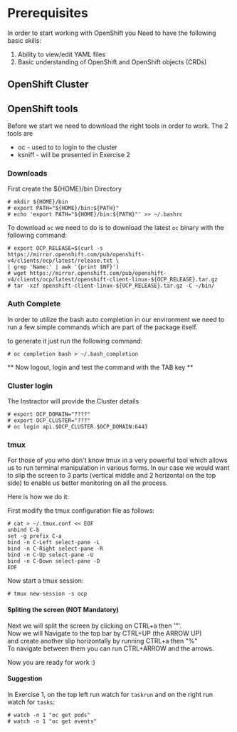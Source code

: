 # Prerequisites

In order to start working with OpenShift you Need to have the following basic skills:

1. Ability to view/edit YAML files
1. Basic understanding of OpenShift and OpenShift objects (CRDs)


## OpenShift Cluster

## OpenShift tools   

Before we start we need to download the right tools in order to work.
The 2 tools are
  - oc - used to to login to the cluster
  - ksniff - will be presented in Exercise 2


### Downloads

First create the ${HOME}/bin Directory

    # mkdir ${HOME}/bin
    # export PATH="${HOME}/bin:${PATH}"
    # echo 'export PATH="${HOME}/bin:${PATH}"' >> ~/.bashrc

To download `oc` we need to do is to download the latest `oc` binary with the following command:

    # export OCP_RELEASE=$(curl -s https://mirror.openshift.com/pub/openshift-v4/clients/ocp/latest/release.txt \
    | grep 'Name:' | awk '{print $NF}')
    # wget https://mirror.openshift.com/pub/openshift-v4/clients/ocp/latest/openshift-client-linux-${OCP_RELEASE}.tar.gz
    # tar -xzf openshift-client-linux-${OCP_RELEASE}.tar.gz -C ~/bin/

### Auth Complete

In order to utilize the bash auto completion in our environment we need to run a few simple commands which are part of the package itself.  

to generate it just run the following command:

    # oc completion bash > ~/.bash_completion

** Now logout, login and test the command with the TAB key **

### Cluster login

The Instractor will provide the Cluster details 

    # export OCP_DOMAIN="????"
    # export OCP_CLUSTER="???"
    # oc login api.$OCP_CLUSTER.$OCP_DOMAIN:6443

### tmux

For those of you who don't know tmux in a very powerful tool which allows us to run terminal manipulation in various forms. In our case we would want to slip the screen to 3 parts (vertical middle and 2 horizontal on the top side) to enable us better monitoring on all the process.

Here is how we do it:

First modify the tmux configuration file as follows:

    # cat > ~/.tmux.conf << EOF
    unbind C-b
    set -g prefix C-a
    bind -n C-Left select-pane -L
    bind -n C-Right select-pane -R
    bind -n C-Up select-pane -U
    bind -n C-Down select-pane -D
    EOF

Now start a tmux session:

    # tmux new-session -s ocp

#### Spliting the screen (NOT Mandatory)

Next we will split the screen by clicking on CTRL+a then '"'.  
Now we will Navigate to the top bar by CTRL+UP (the ARROW UP)  
and create another slip horizontally by running CTRL+a then "%"  
To navigate between them you can run CTRL+ARROW and the arrows.  

Now you are ready for work :)  

#### Suggestion

In Exercise 1, on the top left run watch for `taskrun` and on the right run watch for `tasks`:

    # watch -n 1 "oc get pods"
    # watch -n 1 "oc get events"
